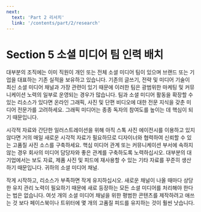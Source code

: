 ```yaml
---
next:
  text: 'Part 2 리서치'
  link: '/contents/part/2/research'
---
```


# Section 5 소셜 미디어 팀 인력 배치

대부분의 조직에는 이미 직원이 개인 또는 전체 소셜 미디어 팀이 있으며 브랜드 또는 기업을 대표하는 기존 실적을 보유하고 있습니다. 기존의 글쓰기, 전략 및 미디어 기술이 최신 소셜 미디어 채널과 가장 관련이 있기 때문에 이러한 팀은 광범위한 마케팅 및 커뮤니케이션 노력의 일부로 운영되는 경우가 많습니다. 팀과 소셜 미디어 활동을 확장할 수 있는 리소스가 있다면 온라인 그래픽, 사진 및 단편 비디오에 대한 전문 지식을 갖춘 미디어 전문가를 고려하세요. 그래픽 미디어는 종종 독자의 참여도를 높이는 데 핵심이 되기 때문입니다.

시각적 자료와 간단한 일러스트레이션을 위해 아직 스톡 사진 에이전시를 이용하고 있지 않다면 거의 매일 새로운 시각적 자료가 필요하므로 디자이너와 협력하여 신뢰할 수 있는 고품질 사진 소스를 구축하세요. 핵심 미디어 관계 또는 커뮤니케이션 부서에 속하지 않는 경우 회사의 미디어 담당자와 좋은 관계를 구축하도록 노력하십시오. 대부분의 대기업에서는 보도 자료, 제품 사진 및 피드에 재사용할 수 있는 기타 자료를 꾸준히 생산하기 때문입니다. 귀하의 소셜 미디어 채널.

작게 시작하고, 리소스가 부족하면 작게 유지하십시오. 새로운 채널이 나올 때마다 상당한 유지 관리 노력이 필요하기 때문에 새로 등장하는 모든 소셜 미디어를 처리해야 한다는 법은 없습니다. 여섯 개의 소셜 미디어 채널을 위한 평범한 콘텐츠를 제작하려고 애쓰는 것 보다 페이스북이나 트위터에 몇 개의 고품질 피드를 유지하는 것이 훨씬 낫습니다.
